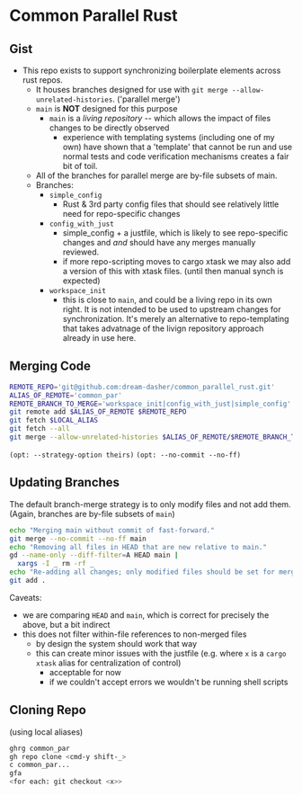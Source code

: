 # Common Parallel Rust

## Gist
- This repo exists to support synchronizing boilerplate elements across rust repos.
  - It houses branches designed for use with `git merge --allow-unrelated-histories`. ('parallel merge')
  - `main` is **NOT** designed for this purpose
    - `main` is a *living repository* -- which allows the impact of files changes to be directly observed
      - experience with templating systems (including one of my own) have shown that a 'template' that cannot be run and use normal tests and code verification mechanisms creates a fair bit of toil.
  - All of the branches for parallel merge are by-file subsets of main.
  - Branches:
    - `simple_config`
      - Rust & 3rd party config files that should see relatively little need for repo-specific changes
    - `config_with_just`
      - simple_config + a justfile, which is likely to see repo-specific changes and *and* should have any merges manually reviewed.
      - if more repo-scripting moves to cargo xtask we may also add a version of this with xtask files.  (until then manual synch is expected)
    - `workspace_init`
      - this is close to `main`, and could be a living repo in its own right.  It is not intended to be used to upstream changes for synchronization.  It's merely an alternative to repo-templating that takes advatnage of the livign repository approach already in use here.

## Merging Code
```zsh
REMOTE_REPO='git@github.com:dream-dasher/common_parallel_rust.git'
ALIAS_OF_REMOTE='common_par'
REMOTE_BRANCH_TO_MERGE='workspace_init|config_with_just|simple_config'
git remote add $ALIAS_OF_REMOTE $REMOTE_REPO
git fetch $LOCAL_ALIAS
git fetch --all
git merge --allow-unrelated-histories $ALIAS_OF_REMOTE/$REMOTE_BRANCH_TO_MERGE 
```
`(opt: --strategy-option theirs)`
`(opt: --no-commit --no-ff)`


## Updating Branches
The default branch-merge strategy is to only modify files and not add them.
(Again, branches are by-file subsets of `main`)
```zsh
echo "Merging main without commit of fast-forward."
git merge --no-commit --no-ff main
echo "Removing all files in HEAD that are new relative to main."
gd --name-only --diff-filter=A HEAD main | 
  xargs -I _ rm -rf _
echo "Re-adding all changes; only modified files should be set for merge."
git add .
```
Caveats:
 - we are comparing `HEAD` and `main`, which is correct for precisely the above, but a bit indirect
 - this does not filter within-file references to non-merged files
   - by design the system should work that way
   - this can create minor issues with the justfile (e.g. where `x` is a `cargo xtask` alias for centralization of control)
     - acceptable for now
     - if we couldn't accept errors we wouldn't be running shell scripts

## Cloning Repo
(using local aliases)
```zsh
ghrg common_par
gh repo clone <cmd-y shift-_>
c common_par...
gfa
<for each: git checkout <x>>
```
